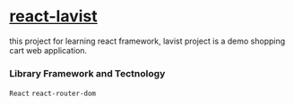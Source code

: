 # [react-lavist](https://react-lavist.vercel.app/)
this project for learning react framework, lavist project is a demo shopping cart web application.

### Library Framework and Tectnology
`React` `react-router-dom`
